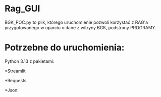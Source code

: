 # Rag_GUI
BGK_POC.py to plik, którego uruchomienie pozwoli korzystać z RAG'a przygotowanego w oparciu o dane z witryny BGK, podstrony PROGRAMY.

# Potrzebne do uruchomienia:

Python 3.13 z pakietami:

*Streamlit

*Requests

*Json
